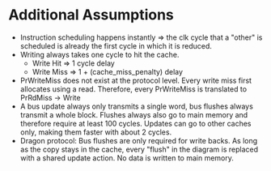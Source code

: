 # Additional Assumptions

- Instruction scheduling happens instantly => the clk cycle that a "other" is scheduled is already
  the first cycle in which it is reduced.
- Writing always takes one cycle to hit the cache.
  - Write Hit => 1 cycle delay
  - Write Miss => 1 + (cache_miss_penalty) delay
- PrWriteMiss does not exist at the protocol level. Every write miss first allocates using a read.
  Therefore, every PrWriteMiss is translated to PrRdMiss -> Write
- A bus update always only transmits a single word, bus flushes always transmit a whole block.
  Flushes always also go to main memory and therefore require at least 100 cycles. Updates can go to
  other caches only, making them faster with about 2 cycles.
- Dragon protocol: Bus flushes are only required for write backs. As long as the copy stays in the
  cache, every "flush" in the diagram is replaced with a shared update action. No data is written to
  main memory.
